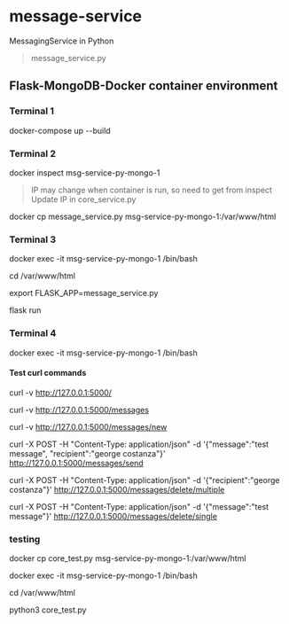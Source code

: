 # message-service

MessagingService in Python

> message_service.py

## Flask-MongoDB-Docker container environment

### Terminal 1

docker-compose up --build

### Terminal 2

docker inspect msg-service-py-mongo-1

> IP may change when container is run, so need to get from inspect
> Update IP in core_service.py

docker cp message_service.py msg-service-py-mongo-1:/var/www/html

### Terminal 3

docker exec -it msg-service-py-mongo-1 /bin/bash

cd /var/www/html

export FLASK_APP=message_service.py

flask run

### Terminal 4

docker exec -it msg-service-py-mongo-1 /bin/bash


#### Test curl commands 

curl -v http://127.0.0.1:5000/

curl -v http://127.0.0.1:5000/messages

curl -v http://127.0.0.1:5000/messages/new

curl -X POST -H "Content-Type: application/json" -d '{"message":"test message", "recipient":"george costanza"}' http://127.0.0.1:5000/messages/send

curl -X POST -H "Content-Type: application/json" -d '{"recipient":"george costanza"}' http://127.0.0.1:5000/messages/delete/multiple

curl -X POST -H "Content-Type: application/json" -d '{"message":"test message"}' http://127.0.0.1:5000/messages/delete/single




### testing

docker cp core_test.py msg-service-py-mongo-1:/var/www/html

docker exec -it msg-service-py-mongo-1 /bin/bash

cd /var/www/html

python3 core_test.py